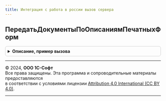 ```yaml
---
title: Интеграция с работа в россии вызов сервера
---
```



## ПередатьДокументыПоОписаниямПечатныхФорм
<details style="margin: 1em 0; padding: 0.5em; border: 1px solid #ccc; border-radius: 6px;">

<summary style="font-weight: bold; cursor: pointer;">Описание, пример вызова</summary>

```bsl

Процедура ПередатьДокументыПоОписаниямПечатныхФорм(ОписанияПечатныхФорм) Экспорт
```

Пример вызова
```bsl
ИнтеграцияСРаботаВРоссииВызовСервера.ПередатьДокументыПоОписаниямПечатныхФорм(ОписанияПечатныхФорм) 
```
</details>

---

© 2024, **ООО 1С-Софт**  
Все права защищены. Эта программа и сопроводительные материалы предоставляются  
в соответствии с условиями лицензии [Attribution 4.0 International (CC BY 4.0)](https://creativecommons.org/licenses/by/4.0/legalcode).

---
